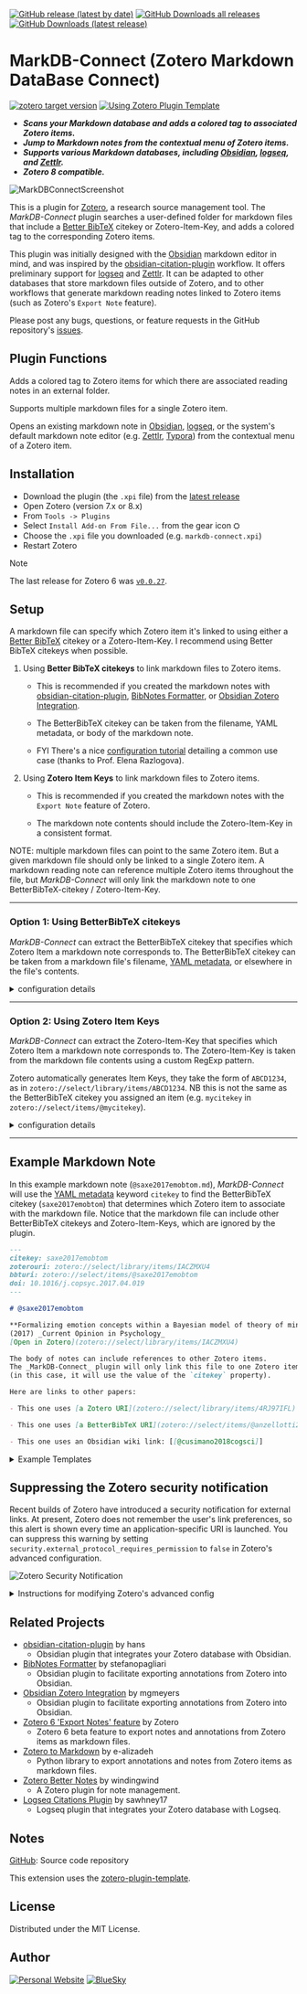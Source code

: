 [![GitHub release (latest by date)](https://img.shields.io/github/v/release/daeh/zotero-markdb-connect?style=for-the-badge)](https://github.com/daeh/zotero-markdb-connect/releases/latest) [![GitHub Downloads all releases](https://img.shields.io/github/downloads/daeh/zotero-markdb-connect/total?style=for-the-badge&color=forestgreen)](https://github.com/daeh/zotero-markdb-connect/releases/latest) [![GitHub Downloads (latest release)](https://img.shields.io/github/downloads/daeh/zotero-markdb-connect/latest/total?style=for-the-badge)](https://github.com/daeh/zotero-markdb-connect/releases/latest)

<!-- [![GitHub Downloads release (by tag)](https://img.shields.io/github/downloads/daeh/zotero-markdb-connect/v0.0.25/total?style=for-the-badge)](https://github.com/daeh/zotero-markdb-connect/releases/tag/v0.0.27) -->

<!-- [![GitHub release (with filter)](https://img.shields.io/github/v/release/daeh/zotero-markdb-connect?style=for-the-badge&filter=*v0.1.7*)](https://github.com/daeh/zotero-markdb-connect/releases/tag/v0.1.7) [![GitHub all releases](https://img.shields.io/github/downloads/daeh/zotero-markdb-connect/total?style=for-the-badge&color=forestgreen)](https://github.com/daeh/zotero-markdb-connect/releases/tag/v0.1.7) -->

<!-- [![GitHub release (latest by SemVer including pre-releases)](https://img.shields.io/github/downloads-pre/daeh/zotero-markdb-connect/latest/total?style=for-the-badge&label=downloads@prerelease)](https://github.com/daeh/zotero-markdb-connect/releases/tag/v0.1.7) [![GitHub release (by tag)](https://img.shields.io/github/downloads/daeh/zotero-markdb-connect/v0.0.25/total?style=for-the-badge)](https://github.com/daeh/zotero-markdb-connect/releases/tag/v0.0.27) -->

<!-- [![GitHub release (latest by date)](https://img.shields.io/github/v/release/daeh/zotero-markdb-connect?style=for-the-badge)](https://github.com/daeh/zotero-markdb-connect/releases/latest) [![GitHub all releases](https://img.shields.io/github/downloads/daeh/zotero-markdb-connect/total?style=for-the-badge&color=forestgreen)](https://github.com/daeh/zotero-markdb-connect/releases/latest) -->

# MarkDB-Connect (Zotero Markdown DataBase Connect)

[![zotero target version](https://img.shields.io/badge/Zotero-7-green?style=flat-square&logo=zotero&logoColor=CC2936)](https://www.zotero.org) [![Using Zotero Plugin Template](https://img.shields.io/badge/Using-Zotero%20Plugin%20Template-blue?style=flat-square&logo=github)](https://github.com/windingwind/zotero-plugin-template)

- **_Scans your Markdown database and adds a colored tag to associated Zotero items._**
- **_Jump to Markdown notes from the contextual menu of Zotero items._**
- **_Supports various Markdown databases, including [Obsidian](https://obsidian.md), [logseq](https://logseq.com), and [Zettlr](https://www.zettlr.com)._**
- **_Zotero 8 compatible._**

![MarkDBConnectScreenshot](./docs/assets/readme/MarkDBConnectScreenshot.png)

This is a plugin for [Zotero](https://www.zotero.org), a research source management tool. The _MarkDB-Connect_ plugin searches a user-defined folder for markdown files that include a [Better BibTeX](https://retorque.re/zotero-better-bibtex/) citekey or Zotero-Item-Key, and adds a colored tag to the corresponding Zotero items.

This plugin was initially designed with the [Obsidian](https://obsidian.md) markdown editor in mind, and was inspired by the [obsidian-citation-plugin](https://github.com/hans/obsidian-citation-plugin) workflow. It offers preliminary support for [logseq](https://logseq.com) and [Zettlr](https://www.zettlr.com). It can be adapted to other databases that store markdown files outside of Zotero, and to other workflows that generate markdown reading notes linked to Zotero items (such as Zotero's `Export Note` feature).

Please post any bugs, questions, or feature requests in the GitHub repository's [issues](https://github.com/daeh/zotero-markdb-connect/issues?q=is%3Aissue+is%3Aopen+sort%3Aupdated-desc).

## Plugin Functions

Adds a colored tag to Zotero items for which there are associated reading notes in an external folder.

Supports multiple markdown files for a single Zotero item.

Opens an existing markdown note in [Obsidian](https://obsidian.md), [logseq](https://logseq.com), or the system's default markdown note editor (e.g. [Zettlr](https://www.zettlr.com), [Typora](https://typora.io)) from the contextual menu of a Zotero item.

## Installation

- Download the plugin (the `.xpi` file) from the [latest release](https://github.com/daeh/zotero-markdb-connect/releases/latest)
- Open Zotero (version 7.x or 8.x)
- From `Tools -> Plugins`
- Select `Install Add-on From File...` from the gear icon ⛭
- Choose the `.xpi` file you downloaded (e.g. `markdb-connect.xpi`)
- Restart Zotero

> [!NOTE]
> The last release for Zotero 6 was [`v0.0.27`](https://github.com/daeh/zotero-markdb-connect/releases/tag/v0.0.27).

## Setup

A markdown file can specify which Zotero item it's linked to using either a [Better BibTeX](https://retorque.re/zotero-better-bibtex/) citekey or a Zotero-Item-Key. I recommend using Better BibTeX citekeys when possible.

1. Using **Better BibTeX citekeys** to link markdown files to Zotero items.
   - This is recommended if you created the markdown notes with [obsidian-citation-plugin](https://github.com/hans/obsidian-citation-plugin), [BibNotes Formatter](https://github.com/stefanopagliari/bibnotes), or [Obsidian Zotero Integration](https://github.com/mgmeyers/obsidian-zotero-integration).

   - The BetterBibTeX citekey can be taken from the filename, YAML metadata, or body of the markdown note.

   - FYI There's a nice [configuration tutorial](https://publish.obsidian.md/history-notes/Option+-+Link+from+a+Zotero+item+back+to+related+notes+in+Obsidian) detailing a common use case (thanks to Prof. Elena Razlogova).

2. Using **Zotero Item Keys** to link markdown files to Zotero items.
   - This is recommended if you created the markdown notes with the `Export Note` feature of Zotero.

   - The markdown note contents should include the Zotero-Item-Key in a consistent format.

NOTE: multiple markdown files can point to the same Zotero item. But a given markdown file should only be linked to a single Zotero item. A markdown reading note can reference multiple Zotero items throughout the file, but _MarkDB-Connect_ will only link the markdown note to one BetterBibTeX-citekey / Zotero-Item-Key.

---

### Option 1: Using BetterBibTeX citekeys

_MarkDB-Connect_ can extract the BetterBibTeX citekey that specifies which Zotero Item a markdown note corresponds to. The BetterBibTeX citekey can be taken from a markdown file's filename, [YAML metadata](https://help.obsidian.md/Advanced+topics/YAML+front+matter), or elsewhere in the file's contents.

<details>

<summary>configuration details</summary>

- In Zotero's Settings, click the `MarkDB-Connect` preference pane.
  - Specify the location of the folder that contains your markdown reading notes (e.g. `/Users/me/Documents/ObsVault/ReadingNotes/`). The _MarkDB-Connect_ plugin will recursively search this path for markdown files.

  - By default, _MarkDB-Connect_ expects that the filenames of your markdown reading note files begin with `@mycitekey` but can include extra information after it (e.g. a reading note with the BetterBibTeX citekey `shepard1987science` could have the filename `@shepard1987science.md` or `@shepard1987science Toward a universal law of generalization for psychological science.md`).
    - If your BetterBibTeX citekeys contain certain special characters (e.g. `:`, `/`), you will need to extract the citekeys from the markdown file's contents rather than its filename.

  - If the default does not match your use case, you can specify how to extract BetterBibTeX citekeys.
    - **A. filename** - Select `Custom File Filter` and define a RegExp with a single capturing group.
      - E.g. the default is `^@(\S+).*\.md$`, which looks for files beginning with `@` and uses the first word as the BetterBibTeX citekey.

    - **B. metadata** - Select `BetterBibTeX citekey - taken from YAML metadata` and specify a keyword from the notes' YAML frontmatter (here's an [example](#example-markdown-note)).
      - For info on metadata syntax, see [YAML front matter](https://help.obsidian.md/Advanced+topics/YAML+front+matter).

    - **C. contents** - Select `BetterBibTeX citekey - captured with custom RegExp` and define a RegExp with a single capturing group to return exactly 1 match per file.

- Run the synchronization function from `Tools -> MarkDB-Connect Sync Tags`.
  - This will add a tag (`ObsCite`) to every Zotero item for which there exists a reading note in the external folder you specified.

- In the `Tags` plane of Zotero, right-click on the `ObsCite` tag and assign it a color, which will mark the tagged items in the preview plane of Zotero. (In the screenshot above, Zotero items associated with reading notes are marked with a 🟦 blue tag.)

</details>

---

### Option 2: Using Zotero Item Keys

_MarkDB-Connect_ can extract the Zotero-Item-Key that specifies which Zotero Item a markdown note corresponds to. The Zotero-Item-Key is taken from the markdown file contents using a custom RegExp pattern.

Zotero automatically generates Item Keys, they take the form of `ABCD1234`, as in `zotero://select/library/items/ABCD1234`. NB this is not the same as the BetterBibTeX citekey you assigned an item (e.g. `mycitekey` in `zotero://select/items/@mycitekey`).

<details>

<summary>configuration details</summary>

- In Zotero's Settings, click the `MarkDB-Connect` preference pane.
  - Specify the location of the folder that contains your markdown reading notes (e.g. `/Users/me/Documents/ObsVault/ReadingNotes/`). The _MarkDB-Connect_ plugin will recursively search this path for markdown files.
    - The default behavior is to search for markdown files beginning with `@`.

    - Alternatively, you can define a custom RegExp pattern to match your reading note files.

  - Select the `Match Markdown Files to Zotero Items Using:` `Zotero-Item-Key - captured with custom RegExp` option.

  - Specify a RegExp pattern to extract the Zotero-Item-Key from the markdown contents.

    E.g. if your note has the line

    `- local:: [local zotero](zotero://select/library/items/GZ9DQ2AM)`

    you could extract the Zotero key (`GZ9DQ2AM`) using this RegExp pattern:

    `^- local::.+\/items\/(\w+)\)`

- Run the synchronization function from `Tools -> MarkDB-Connect Sync Tags`.
  - This will add a tag (`ObsCite`) to every Zotero item for which there exists a reading note in the external folder you specified.

- In the `Tags` plane of Zotero, right-click on the `ObsCite` tag and assign it a color, which will mark the tagged items in the preview plane of Zotero. (In the screenshot above, Zotero items associated with reading notes are marked with a 🟦 blue tag.)

</details>

---

## Example Markdown Note

In this example markdown note (`@saxe2017emobtom.md`), _MarkDB-Connect_ will use the [YAML metadata](https://help.obsidian.md/Advanced+topics/YAML+front+matter) keyword `citekey` to find the BetterBibTeX citekey (`saxe2017emobtom`) that determines which Zotero item to associate with the markdown file. Notice that the markdown file can include other BetterBibTeX citekeys and Zotero-Item-Keys, which are ignored by the plugin.

```markdown
---
citekey: saxe2017emobtom
zoterouri: zotero://select/library/items/IACZMXU4
bbturi: zotero://select/items/@saxe2017emobtom
doi: 10.1016/j.copsyc.2017.04.019
---

# @saxe2017emobtom

**Formalizing emotion concepts within a Bayesian model of theory of mind**
(2017) _Current Opinion in Psychology_
[Open in Zotero](zotero://select/library/items/IACZMXU4)

The body of notes can include references to other Zotero items.
The _MarkDB-Connect_ plugin will only link this file to one Zotero item
(in this case, it will use the value of the `citekey` property).

Here are links to other papers:

- This one uses [a Zotero URI](zotero://select/library/items/4RJ97IFL)

- This one uses [a BetterBibTeX URI](zotero://select/items/@anzellotti2021opaque)

- This one uses an Obsidian wiki link: [[@cusimano2018cogsci]]
```

<details>

<summary>Example Templates</summary>

Below are example templates for various Obsidian plugins

#### Template for [obsidian-citation-plugin](https://github.com/hans/obsidian-citation-plugin)

```md
---
citekey: "{{citekey}}"
title: "{{title}}"
year: {{year}}
authors: [{{authorString}}]
{{#if containerTitle~}} publication: "{{containerTitle}}" {{~else~}} {{~/if}}
{{#if DOI~}} doi: "{{DOI}}" {{~else~}} {{~/if}}
aliases: ["@{{citekey}}", "@{{citekey}} {{title}}"]
tags: 
 - readingNote
---

# @{{citekey}}

**{{title}}**
{{authorString}}
{{#if year~}} ({{year}}) {{~else~}} {{~/if}} {{~#if containerTitle}} _{{containerTitle~}}_ {{~else~}} {{~/if}}
[Open in Zotero]({{zoteroSelectURI}})
```

#### Template for ZotLit

Make a file (e.g. `zotlit-properties.eta.md`) with the following contents, and point to that file in ZotLit settings: `Template` > `Note Properties`.

```eta
citekey: "<%= it.citekey %>"
title: "<%= it.title %>"
<% if (it.date) { %>year: <%= it.date %><% } %>
authors: [<%= it.authors.map(v => v.firstName v.lastName) %>]
<% if (it.publicationTitle) { %>publication: "<%= it.publicationTitle %>"<% } %>
<% if (it.DOI) { %>doi: "<%= it.DOI %>"<% } %>
aliases: ["@<%= it.citekey %>", "@<%= it.citekey %> <%= it.title %>"]
tags:
 - readingNote
```

</details>

## Suppressing the Zotero security notification

Recent builds of Zotero have introduced a security notification for external links. At present, Zotero does not remember the user's link preferences, so this alert is shown every time an application-specific URI is launched. You can suppress this warning by setting `security.external_protocol_requires_permission` to `false` in Zotero's advanced configuration.

![Zotero Security Notification](./docs/assets/readme/ExternalLinkNotificationScreenshot.png)

<details>

<summary>Instructions for modifying Zotero's advanced config</summary>

1. Open Zotero Settings
2. Click the "Advanced" tab
3. Click the "Config Editor" button
4. Click the "Accept Risk and Continue" button
5. Search for `security.external_protocol_requires_permission`
6. Double click the `security.external_protocol_requires_permission` item to toggle its value to `false`

</details>

## Related Projects

- [obsidian-citation-plugin](https://github.com/hans/obsidian-citation-plugin) by hans
  - Obsidian plugin that integrates your Zotero database with Obsidian.
- [BibNotes Formatter](https://github.com/stefanopagliari/bibnotes) by stefanopagliari
  - Obsidian plugin to facilitate exporting annotations from Zotero into Obsidian.
- [Obsidian Zotero Integration](https://github.com/mgmeyers/obsidian-zotero-integration) by mgmeyers
  - Obsidian plugin to facilitate exporting annotations from Zotero into Obsidian.
- [Zotero 6 'Export Notes' feature](https://forums.zotero.org/discussion/93521/available-for-beta-testing-markdown-export-of-notes/p1) by Zotero
  - Zotero 6 beta feature to export notes and annotations from Zotero items as markdown files.
- [Zotero to Markdown](https://github.com/e-alizadeh/Zotero2md) by e-alizadeh
  - Python library to export annotations and notes from Zotero items as markdown files.
- [Zotero Better Notes](https://github.com/windingwind/zotero-better-notes) by windingwind
  - A Zotero plugin for note management.
- [Logseq Citations Plugin](https://github.com/sawhney17/logseq-citation-manager) by sawhney17
  - Logseq plugin that integrates your Zotero database with Logseq.

<!-- [Zotero-mdnotes](https://argentinaos.com/zotero-mdnotes/) by argenos
Zotero plugin to export metadata and notes from Zotero items as markdown files. -->

## Notes

[GitHub](https://github.com/daeh/zotero-markdb-connect): Source code repository

This extension uses the [zotero-plugin-template](https://github.com/windingwind/zotero-plugin-template).

## License

Distributed under the MIT License.

## Author

[![Personal Website](https://img.shields.io/badge/personal%20website-daeh.info-orange?style=for-the-badge)](https://daeh.info) [![BlueSky](https://img.shields.io/badge/bsky-@dae.bsky.social-skyblue?style=for-the-badge&logo=bluesky)](https://bsky.app/profile/dae.bsky.social)

